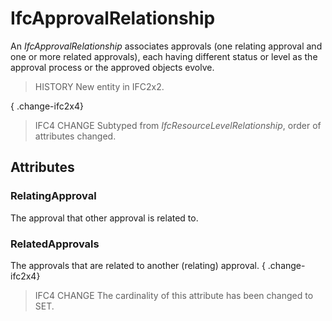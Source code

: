 # IfcApprovalRelationship

An _IfcApprovalRelationship_ associates approvals (one relating approval and one or more related approvals), each having different status or level as the approval process or the approved objects evolve.

> HISTORY New entity in IFC2x2.

{ .change-ifc2x4}
> IFC4 CHANGE Subtyped from _IfcResourceLevelRelationship_, order of attributes changed.

## Attributes

### RelatingApproval
The approval that other approval is related to.

### RelatedApprovals
The approvals that are related to another (relating) approval.
{ .change-ifc2x4}
> IFC4 CHANGE The cardinality of this attribute has been changed to SET.
